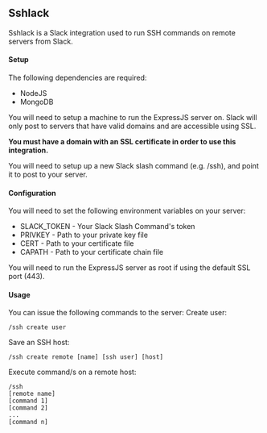 Sshlack
---------
Sshlack is a Slack integration used to run SSH commands on remote servers from Slack.

#### Setup ####
The following dependencies are required:
* NodeJS
* MongoDB

You will need to setup a machine to run the ExpressJS server on. Slack will only post to servers that have valid domains and are accessible using SSL.

**You must have a domain with an SSL certificate in order to use this integration.**

You will need to setup up a new Slack slash command (e.g. /ssh), and point it to post to your server.

#### Configuration ####
You will need to set the following environment variables on your server:
* SLACK_TOKEN - Your Slack Slash Command's token
* PRIVKEY - Path to your private key file
* CERT - Path to your certificate file
* CAPATH - Path to your certificate chain file

You will need to run the ExpressJS server as root if using the default SSL port (443).

#### Usage ####
You can issue the following commands to the server:
Create user:
``````````
/ssh create user
``````````
Save an SSH host:
``````````
/ssh create remote [name] [ssh user] [host]
``````````
Execute command/s on a remote host:
``````````
/ssh
[remote name]
[command 1]
[command 2]
...
[command n]
``````````
